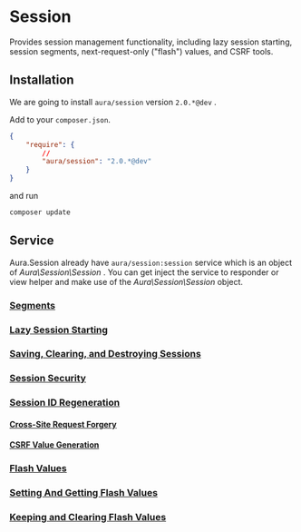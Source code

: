 # Session

Provides session management functionality, including lazy session starting,
session segments, next-request-only ("flash") values, and CSRF tools.

## Installation

We are going to install `aura/session` version `2.0.*@dev` .

Add to your `composer.json`.

```json
{
    "require": {
        //
        "aura/session": "2.0.*@dev"
    }
}
```

and run

```bash
composer update
```

## Service

Aura.Session already have `aura/session:session` service which is an object of
_Aura\Session\Session_ . You can get inject the service to responder or
view helper and make use of the _Aura\Session\Session_ object.

### [Segments](https://github.com/auraphp/Aura.Session/#segments)

### [Lazy Session Starting](https://github.com/auraphp/Aura.Session/#lazy-session-starting)

### [Saving, Clearing, and Destroying Sessions](https://github.com/auraphp/Aura.Session/#saving-clearing-and-destroying-sessions)

### [Session Security](https://github.com/auraphp/Aura.Session/#session-security)

### [Session ID Regeneration](https://github.com/auraphp/Aura.Session/#session-id-regeneration)

#### [Cross-Site Request Forgery](https://github.com/auraphp/Aura.Session/#cross-site-request-forgery)

#### [CSRF Value Generation](https://github.com/auraphp/Aura.Session/#csrf-value-generation)

### [Flash Values](https://github.com/auraphp/Aura.Session/#flash-values)

### [Setting And Getting Flash Values](https://github.com/auraphp/Aura.Session/#setting-and-getting-flash-values)

### [Keeping and Clearing Flash Values](https://github.com/auraphp/Aura.Session/#keeping-and-clearing-flash-values)
